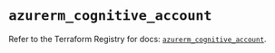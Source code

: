 # `azurerm_cognitive_account`

Refer to the Terraform Registry for docs: [`azurerm_cognitive_account`](https://registry.terraform.io/providers/hashicorp/azurerm/3.99.0/docs/resources/cognitive_account).
